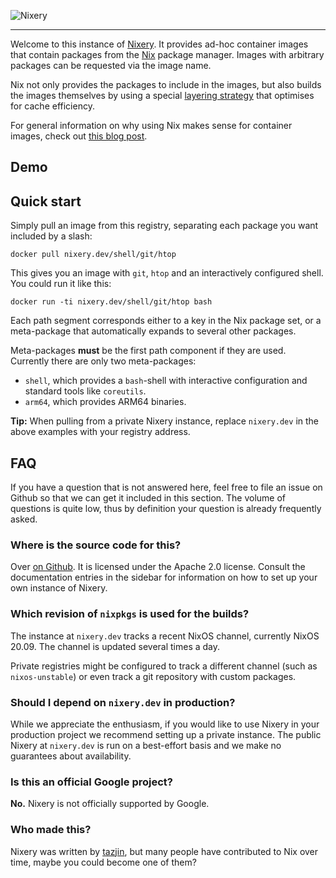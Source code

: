 ![Nixery](./nixery-logo.png)

------------

Welcome to this instance of [Nixery][]. It provides ad-hoc container images that
contain packages from the [Nix][] package manager. Images with arbitrary
packages can be requested via the image name.

Nix not only provides the packages to include in the images, but also builds the
images themselves by using a special [layering strategy][] that optimises for
cache efficiency.

For general information on why using Nix makes sense for container images, check
out [this blog post][layers].

## Demo

<script src="https://asciinema.org/a/262583.js" id="asciicast-262583" async data-autoplay="true" data-loop="true"></script>

## Quick start

Simply pull an image from this registry, separating each package you want
included by a slash:

    docker pull nixery.dev/shell/git/htop

This gives you an image with `git`, `htop` and an interactively configured
shell. You could run it like this:

    docker run -ti nixery.dev/shell/git/htop bash

Each path segment corresponds either to a key in the Nix package set, or a
meta-package that automatically expands to several other packages.

Meta-packages **must** be the first path component if they are used. Currently
there are only two meta-packages:
- `shell`, which provides a `bash`-shell with interactive configuration and 
  standard tools like `coreutils`.
- `arm64`, which provides ARM64 binaries.

**Tip:** When pulling from a private Nixery instance, replace `nixery.dev` in
the above examples with your registry address.

## FAQ

If you have a question that is not answered here, feel free to file an issue on
Github so that we can get it included in this section. The volume of questions
is quite low, thus by definition your question is already frequently asked.

### Where is the source code for this?

Over [on Github][Nixery]. It is licensed under the Apache 2.0 license. Consult
the documentation entries in the sidebar for information on how to set up your
own instance of Nixery.

### Which revision of `nixpkgs` is used for the builds?

The instance at `nixery.dev` tracks a recent NixOS channel, currently NixOS
20.09. The channel is updated several times a day.

Private registries might be configured to track a different channel (such as
`nixos-unstable`) or even track a git repository with custom packages.

### Should I depend on `nixery.dev` in production?

While we appreciate the enthusiasm, if you would like to use Nixery in your
production project we recommend setting up a private instance. The public Nixery
at `nixery.dev` is run on a best-effort basis and we make no guarantees about
availability.

### Is this an official Google project?

**No.** Nixery is not officially supported by Google.

### Who made this?

Nixery was written by [tazjin][], but many people have contributed to Nix over
time, maybe you could become one of them?

[Nixery]: https://github.com/google/nixery
[Nix]: https://nixos.org/nix
[layering strategy]: https://storage.googleapis.com/nixdoc/nixery-layers.html
[layers]: https://grahamc.com/blog/nix-and-layered-docker-images
[tazjin]: https://github.com/tazjin
